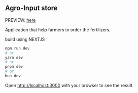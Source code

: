 ## Agro-Input store

PREVIEW:  <a href="https://ai-store-beryl.vercel.app/"> here </a>

Application that help farmers to order the fertilizers.

build using NEXTJS

```bash
npm run dev
# or
yarn dev
# or
pnpm dev
# or
bun dev
```

Open [http://localhost:3000](http://localhost:3000) with your browser to see the result.
